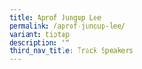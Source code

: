 ```yaml
---
title: Aprof Jungup Lee
permalink: /aprof-jungup-lee/
variant: tiptap
description: ""
third_nav_title: Track Speakers
---
```

